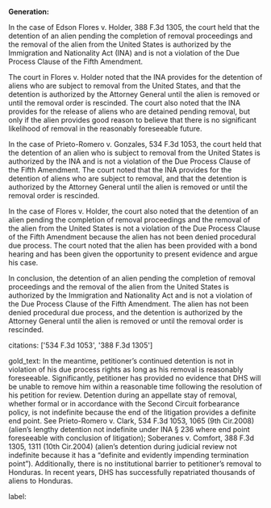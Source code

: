 **Generation:**



In the case of Edson Flores v. Holder, 388 F.3d 1305, the court held that the detention of an alien pending the completion of removal proceedings and the removal of the alien from the United States is authorized by the Immigration and Nationality Act (INA) and is not a violation of the Due Process Clause of the Fifth Amendment.

The court in Flores v. Holder noted that the INA provides for the detention of aliens who are subject to removal from the United States, and that the detention is authorized by the Attorney General until the alien is removed or until the removal order is rescinded. The court also noted that the INA provides for the release of aliens who are detained pending removal, but only if the alien provides good reason to believe that there is no significant likelihood of removal in the reasonably foreseeable future.

In the case of Prieto-Romero v. Gonzales, 534 F.3d 1053, the court held that the detention of an alien who is subject to removal from the United States is authorized by the INA and is not a violation of the Due Process Clause of the Fifth Amendment. The court noted that the INA provides for the detention of aliens who are subject to removal, and that the detention is authorized by the Attorney General until the alien is removed or until the removal order is rescinded.

In the case of Flores v. Holder, the court also noted that the detention of an alien pending the completion of removal proceedings and the removal of the alien from the United States is not a violation of the Due Process Clause of the Fifth Amendment because the alien has not been denied procedural due process. The court noted that the alien has been provided with a bond hearing and has been given the opportunity to present evidence and argue his case.

In conclusion, the detention of an alien pending the completion of removal proceedings and the removal of the alien from the United States is authorized by the Immigration and Nationality Act and is not a violation of the Due Process Clause of the Fifth Amendment. The alien has not been denied procedural due process, and the detention is authorized by the Attorney General until the alien is removed or until the removal order is rescinded. 

citations: ['534 F.3d 1053', '388 F.3d 1305']

gold_text: In the meantime, petitioner’s continued detention is not in violation of his due process rights as long as his removal is reasonably foreseeable. Significantly, petitioner has provided no evidence that DHS will be unable to remove him within a reasonable time following the resolution of his petition for review. Detention during an appellate stay of removal, whether formal or in accordance with the Second Circuit forbearance policy, is not indefinite because the end of the litigation provides a definite end point. See Prieto-Romero v. Clark, 534 F.3d 1053, 1065 (9th Cir.2008) (alien’s lengthy detention not indefinite under INA § 236 where end point foreseeable with conclusion of litigation); Soberanes v. Comfort, 388 F.3d 1305, 1311 (10th Cir.2004) (alien’s detention during judicial review not indefinite because it has a “definite and evidently impending termination point”). Additionally, there is no institutional barrier to petitioner’s removal to Honduras. In recent years, DHS has successfully repatriated thousands of aliens to Honduras.

label: 